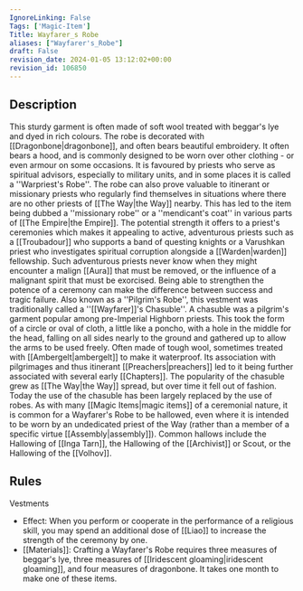 ```yaml
---
IgnoreLinking: False
Tags: ['Magic-Item']
Title: Wayfarer_s Robe
aliases: ["Wayfarer's_Robe"]
draft: False
revision_date: 2024-01-05 13:12:02+00:00
revision_id: 106850
---
```


## Description
This sturdy garment is often made of soft wool treated with beggar's lye and dyed in rich colours. The robe is decorated with [[Dragonbone|dragonbone]], and often bears beautiful embroidery. It often bears a hood, and is commonly designed to be worn over other clothing - or even armour on some occasions. It is favoured by priests who serve as spiritual advisors, especially to military units, and in some places it is called a ''Warpriest's Robe''. The robe can also prove valuable to itinerant or missionary priests who regularly find themselves in situations where there are no other priests of [[The Way|the Way]] nearby. This has led to the item being dubbed a ''missionary robe'' or a ''mendicant's coat'' in various parts of [[The Empire|the Empire]].
The potential strength it offers to a priest's ceremonies which makes it appealing to active, adventurous priests such as a [[Troubadour]] who supports a band of questing knights or a Varushkan priest who investigates spiritual corruption alongside a [[Warden|warden]] fellowship. Such adventurous priests never know when they might encounter a malign [[Aura]] that must be removed, or the influence of a malignant spirit that must be exorcised. Being able to strengthen the potence of a ceremony can make the difference between success and tragic failure.
Also known as a ''Pilgrim's Robe'', this vestment was traditionally called a ''[[Wayfarer]]'s Chasuble''. A chasuble was a pilgrim's garment popular among pre-Imperial Highborn priests. This took the form of a circle or oval of cloth, a little like a poncho, with a hole in the middle for the head, falling  on all sides nearly to the ground and gathered up to allow the arms to be used freely. Often made of tough wool, sometimes treated with [[Ambergelt|ambergelt]] to make it waterproof. Its association with pilgrimages and thus itinerant [[Preachers|preachers]] led to it being further associated with several early [[Chapters]]. The popularity of the chasuble grew as [[The Way|the Way]] spread, but over time it fell out of fashion. Today the use of the chasuble has been largely replaced by the use of robes.
As with many [[Magic Items|magic items]] of a ceremonial nature, it is common for a Wayfarer's Robe to be hallowed, even where it is intended to be worn by an undedicated priest of the Way (rather than a member of a specific virtue [[Assembly|assembly]]). Common hallows include the Hallowing of [[Inga Tarn]], the Hallowing of the [[Archivist]] or Scout, or the Hallowing of the [[Volhov]].
## Rules
Vestments
* Effect: When you perform or cooperate in the performance of a religious skill, you may spend an additional dose of [[Liao]] to increase the strength of the ceremony by one.
* [[Materials]]: Crafting a Wayfarer's Robe requires three measures of beggar's lye, three measures of [[Iridescent gloaming|iridescent gloaming]], and four measures of dragonbone. It takes one month to make one of these items.